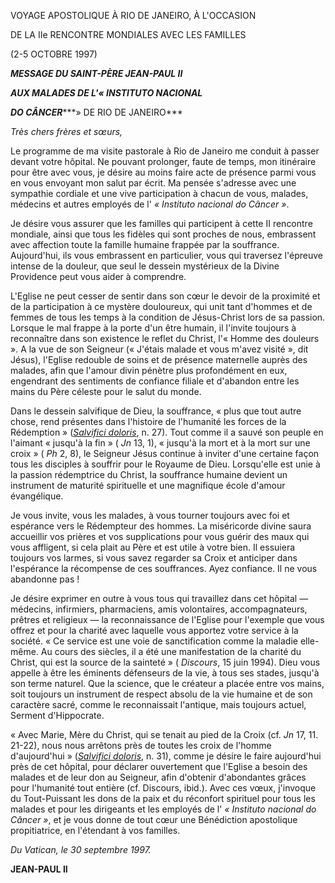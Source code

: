 VOYAGE APOSTOLIQUE À RIO DE JANEIRO, À L'OCCASION

DE LA IIe RENCONTRE MONDIALES AVEC LES FAMILLES

(2-5 OCTOBRE 1997)

***MESSAGE DU SAINT-PÈRE JEAN-PAUL II***

***AUX MALADES DE L'« INSTITUTO NACIONAL***

***DO CÂNCER******» DE RIO DE JANEIRO***

*Très chers frères et sœurs,*

Le programme de ma visite pastorale à Rio de Janeiro me conduit à passer devant votre hôpital. Ne pouvant prolonger, faute de temps, mon itinéraire pour être avec vous, je désire au moins faire acte de présence parmi vous en vous envoyant mon salut par écrit. Ma pensée s'adresse avec une sympathie cordiale et une vive participation à chacun de vous, malades, médecins et autres employés de l' *« Instituto nacional do Câncer »*.

Je désire vous assurer que les familles qui participent à cette II rencontre mondiale, ainsi que tous les fidèles qui sont proches de nous, embrassent avec affection toute la famille humaine frappée par la souffrance. Aujourd'hui, ils vous embrassent en particulier, vous qui traversez l'épreuve intense de la douleur, que seul le dessein mystérieux de la Divine Providence peut vous aider à comprendre.

L'Eglise ne peut cesser de sentir dans son cœur le devoir de la proximité et de la participation à ce mystère douloureux, qui unit tant d'hommes et de femmes de tous les temps à la condition de Jésus-Christ lors de sa passion. Lorsque le mal frappe à la porte d'un être humain, il l'invite toujours à reconnaître dans son existence le reflet du Christ, l'« Homme des douleurs ». A la vue de son Seigneur (« J'étais malade et vous m'avez visité », dit Jésus), l'Eglise redouble de soins et de présence maternelle auprès des malades, afin que l'amour divin pénètre plus profondément en eux, engendrant des sentiments de confiance filiale et d'abandon entre les mains du Père céleste pour le salut du monde.

Dans le dessein salvifique de Dieu, la souffrance, « plus que tout autre chose, rend présentes dans l'histoire de l'humanité les forces de la Rédemption » (*[Salvifici doloris](http://w2.vatican.va/content/john-paul-ii/fr/apost_letters/1984/documents/hf_jp-ii_apl_11021984_salvifici-doloris.html)*, n. 27). Tout comme il a sauvé son peuple en l'aimant « jusqu'à la fin » ( *Jn* 13, 1), « jusqu'à la mort et à la mort sur une croix » ( *Ph* 2, 8), le Seigneur Jésus continue à inviter d'une certaine façon tous les disciples à souffrir pour le Royaume de Dieu. Lorsqu'elle est unie à la passion rédemptrice du Christ, la souffrance humaine devient un instrument de maturité spirituelle et une magnifique école d'amour évangélique.

Je vous invite, vous les malades, à vous tourner toujours avec foi et espérance vers le Rédempteur des hommes. La miséricorde divine saura accueillir vos prières et vos supplications pour vous guérir des maux qui vous affligent, si cela plait au Père et est utile à votre bien. Il essuiera toujours vos larmes, si vous savez regarder sa Croix et anticiper dans l'espérance la récompense de ces souffrances. Ayez confiance. Il ne vous abandonne pas !

Je désire exprimer en outre à vous tous qui travaillez dans cet hôpital — médecins, infirmiers, pharmaciens, amis volontaires, accompagnateurs, prêtres et religieux — la reconnaissance de l'Eglise pour l'exemple que vous offrez et pour la charité avec laquelle vous apportez votre service à la société. « Ce service est une voie de sanctification comme la maladie elle-même. Au cours des siècles, il a été une manifestation de la charité du Christ, qui est la source de la sainteté » ( *Discours*, 15 juin 1994). Dieu vous appelle à être les éminents défenseurs de la vie, à tous ses stades, jusqu'à son terme naturel. Que la science, que le créateur a placée entre vos mains, soit toujours un instrument de respect absolu de la vie humaine et de son caractère sacré, comme le reconnaissait l'antique, mais toujours actuel, Serment d'Hippocrate.

« Avec Marie, Mère du Christ, qui se tenait au pied de la Croix (cf. *Jn* 17, 11. 21-22), nous nous arrêtons près de toutes les croix de l'homme d'aujourd'hui » (*[Salvifici doloris](http://w2.vatican.va/content/john-paul-ii/fr/apost_letters/1984/documents/hf_jp-ii_apl_11021984_salvifici-doloris.html)*, n. 31), comme je désire le faire aujourd'hui près de cet hôpital, pour déclarer ouvertement que l'Eglise a besoin des malades et de leur don au Seigneur, afin d'obtenir d'abondantes grâces pour l'humanité tout entière (cf. Discours, ibid.). Avec ces vœux, j'invoque du Tout-Puissant les dons de la paix et du réconfort spirituel pour tous les malades et pour les dirigeants et les employés de l' *« Instituto nacional do Câncer »*, et je vous donne de tout cœur une Bénédiction apostolique propitiatrice, en l'étendant à vos familles.

*Du Vatican, le 30 septembre 1997.*

**JEAN-PAUL II**